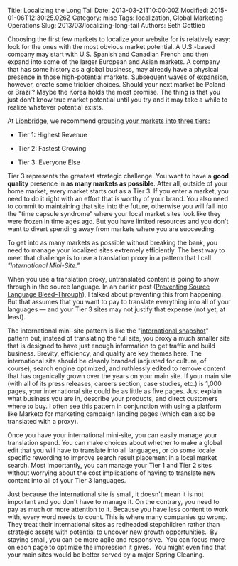 Title: Localizing the Long Tail
Date: 2013-03-21T10:00:00Z
Modified: 2015-01-06T12:30:25.026Z
Category: misc
Tags: localization, Global Marketing Operations
Slug: 2013/03/localizing-long-tail
Authors: Seth Gottlieb

Choosing the first few markets to localize your website for is relatively easy: look for the ones with the most obvious market potential. A U.S.-based company may start with U.S. Spanish and Canadian French and then expand into some of the larger European and Asian markets. A company that has some history as a global business, may already have a physical presence in those high-potential markets. Subsequent waves of expansion, however, create some trickier choices. Should your next market be Poland or Brazil? Maybe the Korea holds the most promise. The thing is that you just don't know true market potential until you try and it may take a while to realize whatever potential exists.  
  
At [Lionbridge](http://www.globalmarketingops.com/ "Lionbridge Global Marketing Operations"), we recommend [grouping your markets into three tiers:](http://www.contenthere.net/2012/09/prioritizing-your-markets-with-tiers.html)  

  
 *   Tier 1: Highest Revenue
  
 *   Tier 2: Fastest Growing
  
 *   Tier 3: Everyone Else
  

  
Tier 3 represents the greatest strategic challenge. You want to have a __good quality__ presence in __as many markets as possible__. After all, outside of your home market, every market starts out as a Tier 3. If you enter a market, you need to do it right with an effort that is worthy of your brand. You also need to commit to maintaining that site into the future, otherwise you will&nbsp;fall into the "time capsule syndrome" where your local market sites look like they were frozen in time ages ago.&nbsp;But you have limited resources and you don't want to divert spending away from markets where you are succeeding.  
  
To get into as many markets as possible without breaking the bank, you need to manage your localized sites extremely efficiently. The best way to meet that challenge is to use a translation proxy in a pattern that I call _"International Mini-Site."_  
  
When you use a translation proxy, untranslated content is going to show through in the source language. In an earlier post ([Preventing Source Language Bleed-Through](http://www.contenthere.net/2013/02/preventing-source-language-bleed-through.html)), I talked about preventing this from happening. But that assumes that you want to pay to translate everything into all of your languages — and your Tier 3 sites may not justify that expense (not yet, at least).  
  
The international mini-site pattern is like the "[international snapshot](http://www.contenthere.net/2013/02/preventing-source-language-bleed-through.html)" pattern but, instead of translating the full site, you proxy a much smaller site that is designed to have just enough information to get traffic and build business. Brevity, efficiency, and quality are key themes here. The international site should be cleanly branded (adjusted for culture, of course), search engine optimized, and ruthlessly edited to remove content that has organically grown over the years on your main site. If your main site (with all of its press releases, careers section, case studies, etc.) is 1,000 pages, your international site could be as little as five pages. Just explain what business you are in, describe your products, and direct customers where to buy. I often see this pattern in conjunction with using a platform like Marketo for marketing campaign landing pages (which can also be translated with a proxy).  
  
Once you have your international mini-site, you can easily manage your translation spend. You can make choices about whether to make a global edit that you will have to translate into all languages, or do some locale specific rewording to improve search result placement in a local market search. Most importantly, you can manage your Tier 1 and Tier 2 sites without worrying about the cost implications of having to translate new content into all of your Tier 3 languages.  
  
Just because the international site is small, it doesn't mean it is not important and you don't have to manage it. On the contrary, you need to pay as much or more attention to it. Because you have less content to work with, every word needs to count. This is where many companies go wrong. They treat their international sites as redheaded stepchildren rather than strategic assets with potential to uncover new growth opportunities. &nbsp;By staying small, you can be more agile and responsive. &nbsp;You can focus more on each page to optimize the impression it gives. &nbsp;You might even find that your main sites would be better served by a major Spring Cleaning.
